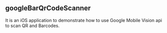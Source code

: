 ## googleBarQrCodeScanner

It is an iOS application to demonstrate how to use Google Mobile Vision api to scan QR and Barcodes.

